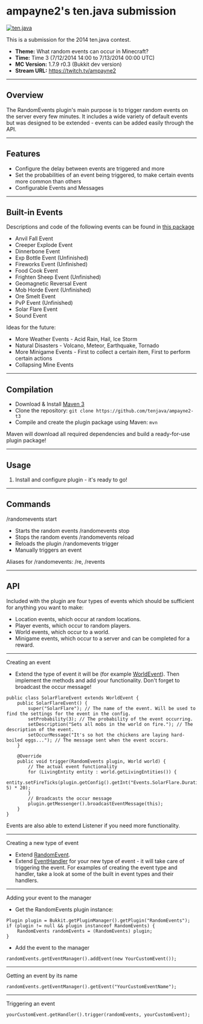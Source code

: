 ampayne2's ten.java submission
==============================

[![ten.java](https://cdn.mediacru.sh/hu4CJqRD7AiB.svg)](https://tenjava.com/)

This is a submission for the 2014 ten.java contest.

- __Theme:__ What random events can occur in Minecraft?
- __Time:__ Time 3 (7/12/2014 14:00 to 7/13/2014 00:00 UTC)
- __MC Version:__ 1.7.9 r0.3 (Bukkit dev version)
- __Stream URL:__ https://twitch.tv/ampayne2

---------------------------------------

Overview
--------

The RandomEvents plugin's main purpose is to trigger random events on the server every few minutes.
It includes a wide variety of default events but was designed to be extended - events can be added easily through the API.

---------------------------------------

Features
--------

- Configure the delay between events are triggered and more
- Set the probabilities of an event being triggered, to make certain events more common than others
- Configurable Events and Messages

---------------------------------------

Built-in Events
---------------

Descriptions and code of the following events can be found in [this package](https://github.com/tenjava/ampayne2-t3/tree/master/src/main/java/me/ampayne2/randomevents/events)
- Anvil Fall Event
- Creeper Explode Event
- Dinnerbone Event
- Exp Bottle Event (Unfinished)
- Fireworks Event (Unfinished)
- Food Cook Event
- Frighten Sheep Event (Unfinished)
- Geomagnetic Reversal Event
- Mob Horde Event (Unfinished)
- Ore Smelt Event
- PvP Event (Unfinished)
- Solar Flare Event
- Sound Event

Ideas for the future:
- More Weather Events - Acid Rain, Hail, Ice Storm
- Natural Disasters - Volcano, Meteor, Earthquake, Tornado
- More Minigame Events - First to collect a certain item, First to perform certain actions
- Collapsing Mine Events

---------------------------------------

Compilation
-----------

- Download & Install [Maven 3](http://maven.apache.org/download.html)
- Clone the repository: `git clone https://github.com/tenjava/ampayne2-t3`
- Compile and create the plugin package using Maven: `mvn`

Maven will download all required dependencies and build a ready-for-use plugin package!

---------------------------------------

Usage
-----

1. Install and configure plugin - it's ready to go!

---------------------------------------

Commands
--------

/randomevents start
- Starts the random events
/randomevents stop
- Stops the random events
/randomevents reload
- Reloads the plugin
/randomevents trigger <event>
- Manually triggers an event

Aliases for /randomevents: /re, /revents

---------------------------------------

API
---

Included with the plugin are four types of events which should be sufficient for anything you want to make:
- Location events, which occur at random locations.
- Player events, which occur to random players.
- World events, which occur to a world.
- Minigame events, which occur to a server and can be completed for a reward.

---

Creating an event
- Extend the type of event it will be (for example [WorldEvent](https://github.com/tenjava/ampayne2-t3/blob/master/src/main/java/me/ampayne2/randomevents/api/WorldEvent.java)).
Then implement the methods and add your functionality. Don't forget to broadcast the occur message!
```
public class SolarFlareEvent extends WorldEvent {
    public SolarFlareEvent() {
        super("SolarFlare"); // The name of the event. Will be used to find the settings for the event in the config.
        setProbability(3); // The probability of the event occurring.
        setDescription("Sets all mobs in the world on fire."); // The description of the event.
        setOccurMessage("It's so hot the chickens are laying hard-boiled eggs..."); // The message sent when the event occurs.
    }

    @Override
    public void trigger(RandomEvents plugin, World world) {
        // The actual event functionality
        for (LivingEntity entity : world.getLivingEntities()) {
            entity.setFireTicks(plugin.getConfig().getInt("Events.SolarFlare.Duration", 5) * 20);
        }
        // Broadcasts the occur message
        plugin.getMessenger().broadcastEventMessage(this);
    }
}
```
Events are also able to extend Listener if you need more functionality.

---

Creating a new type of event
- Extend [RandomEvent](https://github.com/tenjava/ampayne2-t3/blob/master/src/main/java/me/ampayne2/randomevents/api/RandomEvent.java).
- Extend [EventHandler](https://github.com/tenjava/ampayne2-t3/blob/master/src/main/java/me/ampayne2/randomevents/api/handlers/EventHandler.java) for your new type of event - it will take care of triggering the event.
For examples of creating the event type and handler, take a look at some of the built in event types and their handlers.

---

Adding your event to the manager
- Get the RandomEvents plugin instance:
```
Plugin plugin = Bukkit.getPluginManager().getPlugin("RandomEvents");
if (plugin != null && plugin instanceof RandomEvents) {
    RandomEvents randomEvents = (RandomEvents) plugin;
}
```
- Add the event to the manager
```
randomEvents.getEventManager().addEvent(new YourCustomEvent());
```

---

Getting an event by its name
```
randomEvents.getEventManager().getEvent("YourCustomEventName");
```

---

Triggering an event
```
yourCustomEvent.getHandler().trigger(randomEvents, yourCustomEvent);
```